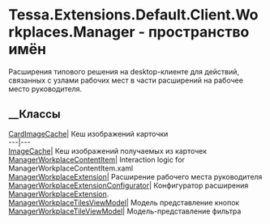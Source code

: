 # Tessa.Extensions.Default.Client.Workplaces.Manager - пространство имён
Расширения типового решения на desktop-клиенте для действий, связанных с
узлами рабочих мест в части расширений на рабочее место руководителя.
##  __Классы
[CardImageCache](T_Tessa_Extensions_Default_Client_Workplaces_Manager_CardImageCache.htm)|
Кеш изображений карточки  
---|---  
[ImageCache](T_Tessa_Extensions_Default_Client_Workplaces_Manager_ImageCache.htm)|
Кеш изображений получаемых из карточек  
[ManagerWorkplaceContentItem](T_Tessa_Extensions_Default_Client_Workplaces_Manager_ManagerWorkplaceContentItem.htm)|
Interaction logic for ManagerWorkplaceContentItem.xaml  
[ManagerWorkplaceExtension](T_Tessa_Extensions_Default_Client_Workplaces_Manager_ManagerWorkplaceExtension.htm)|
Расширение рабочего места руководителя  
[ManagerWorkplaceExtensionConfigurator](T_Tessa_Extensions_Default_Client_Workplaces_Manager_ManagerWorkplaceExtensionConfigurator.htm)|
Конфигуратор расширения
[ManagerWorkplaceExtension](T_Tessa_Extensions_Default_Client_Workplaces_Manager_ManagerWorkplaceExtension.htm).  
[ManagerWorkplaceTilesViewModel](T_Tessa_Extensions_Default_Client_Workplaces_Manager_ManagerWorkplaceTilesViewModel.htm)|
Модель представление кнопок  
[ManagerWorkplaceTileViewModel](T_Tessa_Extensions_Default_Client_Workplaces_Manager_ManagerWorkplaceTileViewModel.htm)|
Модель-представление фильтра
